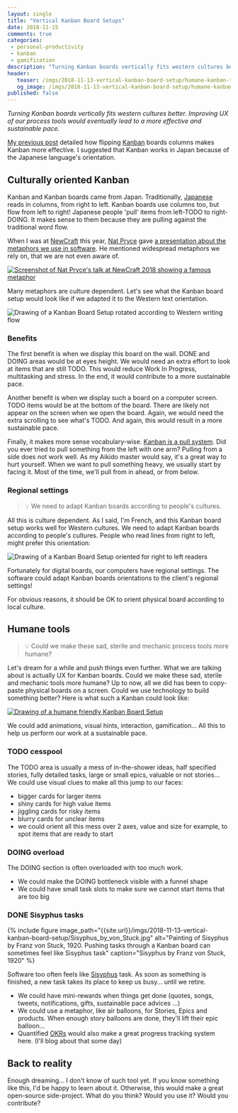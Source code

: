 ```yaml
---
layout: single
title: "Vertical Kanban Board Setups"
date: 2018-11-15
comments: true
categories:
 - personal-productivity
 - kanban
 - gamification
description: "Turning Kanban boards vertically fits western cultures better. There is a real opportunity to improve the UX of our process tools and bring a more effective and sustainable pace. For example, we could have localized Kanban boards setups. We could even create more humane and gamified boards."
header:
   teaser: /imgs/2018-11-13-vertical-kanban-board-setup/humane-kanban-teaser.jpeg
   og_image: /imgs/2018-11-13-vertical-kanban-board-setup/humane-kanban-og.jpeg
published: false
---
```

_Turning Kanban boards vertically fits western cultures better. Improving UX of our process tools would eventually lead to a more effective and sustainable pace._

[My previous post](/its-time-to-flip-your-kanban-board-setup/) detailed how flipping [Kanban](https://en.wikipedia.org/wiki/Kanban) boards columns makes Kanban more effective. I suggested that Kanban works in Japan because of the Japanese language's orientation.

## Culturally oriented Kanban

Kanban and Kanban boards came from Japan. Traditionally, [Japanese](https://en.wikipedia.org/wiki/Japanese_writing_system) reads in columns, from right to left. Kanban boards use columns too, but flow from left to right! Japanese people 'pull' items from left-TODO to right-DOING. It makes sense to them because they are pulling against the traditional word flow.

When I was at [NewCraft](https://ncrafts.io/) this year, [Nat Pryce](http://www.natpryce.com/) gave [a presentation about the metaphors we use in software](http://videos.ncrafts.io/video/275530146). He mentioned widespread metaphors we rely on, that we are not even aware of.

[![Screenshot of Nat Pryce's talk at NewCraft 2018 showing a famous metaphor]({{site.url}}/imgs/2018-11-13-vertical-kanban-board-setup/nat-pryce-metaphore.jpg)](http://videos.ncrafts.io/video/275530146)

Many metaphors are culture dependent. Let's see what the Kanban board setup would look like if we adapted it to the Western text orientation.

![Drawing of a Kanban Board Setup rotated according to Western writing flow]({{site.url}}/imgs/2018-11-13-vertical-kanban-board-setup/vertical-kanban.jpeg)

### Benefits

The first benefit is when we display this board on the wall. DONE and DOING areas would be at eyes height. We would need an extra effort to look at items that are still TODO. This would reduce Work In Progress, multitasking and stress. In the end, it would contribute to a more sustainable pace.

Another benefit is when we display such a board on a computer screen. TODO items would be at the bottom of the board. There are likely not appear on the screen when we open the board. Again, we would need the extra scrolling to see what's TODO. And again, this would result in a more sustainable pace.

Finally, it makes more sense vocabulary-wise. [Kanban is a pull system](https://kanbanize.com/lean-management/pull/what-is-pull-system/). Did you ever tried to pull something from the left with one arm? Pulling from a side does not work well. As my Aikido master would say, it's a great way to hurt yourself. When we want to pull something heavy, we usually start by facing it. Most of the time, we'll pull from in ahead, or from below.

### Regional settings

> 💡 We need to adapt Kanban boards according to people's cultures.

All this is culture dependent. As I said, I'm French, and this Kanban board setup works well for Western cultures. We need to adapt Kanban boards according to people's cultures. People who read lines from right to left, might prefer this orientation:

![Drawing of a Kanban Board Setup oriented for right to left readers]({{site.url}}/imgs/2018-11-13-vertical-kanban-board-setup/vertical-right2left-kanban.jpeg)

Fortunately for digital boards, our computers have regional settings. The software could adapt Kanban boards orientations to the client's regional settings!

For obvious reasons, it should be OK to orient physical board according to local culture.

## Humane tools

> 💡 Could we make these sad, sterile and mechanic process tools more humane?

Let's dream for a while and push things even further. What we are talking about is actually UX for Kanban boards. Could we make these sad, sterile and mechanic tools more humane? Up to now, all we did has been to copy-paste physical boards on a screen. Could we use technology to build something better? Here is what such a Kanban could look like:

[![Drawing of a humane friendly Kanban Board Setup]({{site.url}}/imgs/2018-11-13-vertical-kanban-board-setup/humane-kanban-small.jpeg)]({{site.url}}/imgs/2018-11-13-vertical-kanban-board-setup/humane-kanban.jpeg)

We could add animations, visual hints, interaction, gamification... All this to help us perform our work at a sustainable pace.

### TODO cesspool

The TODO area is usually a mess of in-the-shower ideas, half specified stories, fully detailed tasks, large or small epics, valuable or not stories... We could use visual clues to make all this jump to our faces:

*   bigger cards for larger items
*   shiny cards for high value items
*   jiggling cards for risky items
*   blurry cards for unclear items
*   we could orient all this mess over 2 axes, value and size for example, to spot items that are ready to start

### DOING overload

The DOING section is often overloaded with too much work.

*   We could make the DOING bottleneck visible with a funnel shape
*   We could have small task slots to make sure we cannot start items that are too big

### DONE Sisyphus tasks

{% include figure image_path="{{site.url}}/imgs/2018-11-13-vertical-kanban-board-setup/Sisyphus_by_von_Stuck.jpg" alt="Painting of Sisyphus by Franz von Stuck, 1920. Pushing tasks through a Kanban board can sometimes feel like Sisyphus task" caption="Sisyphus by Franz von Stuck, 1920" %}

Software too often feels like [Sisyphus](https://en.wikipedia.org/wiki/Sisyphus) task. As soon as something is finished, a new task takes its place to keep us busy... until we retire.

*   We could have mini-rewards when things get done (quotes, songs, tweets, notifications, gifts, sustainable pace advices ...)
*   We could use a metaphor, like air balloons, for Stories, Epics and products. When enough story balloons are done, they'll lift their epic balloon...
*   Quantified [OKRs](https://en.wikipedia.org/wiki/OKR) would also make a great progress tracking system here. (I'll blog about that some day)

## Back to reality

Enough dreaming... I don't know of such tool yet. If you know something like this, I'd be happy to learn about it. Otherwise, this would make a great open-source side-project. What do you think? Would you use it? Would you contribute?